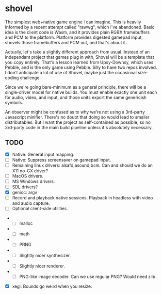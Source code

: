 # shovel

The simplest web+native game engine I can imagine.
This is heavily informed by a recent attempt called "rawwg", which I've abandoned.
Basic idea is the client code is Wasm, and it provides plain RGBX framebuffers and PCM to the platform.
Platform provides digested gamepad input, shovels those framebuffers and PCM out, and that's about it.

Actually, let's take a slightly different approach from usual.
Instead of an independant project that games plug in with, Shovel will be a template that you copy entirely.
That's a lesson learned from Upsy-Downsy, which uses Pebble, and is the only game using Pebble. Silly to have two repos involved.
I don't anticipate a lot of use of Shovel, maybe just the occasional size-coding challenge.

Since we're going bare-minimum as a general principle, there will be a single-driver model for native builds.
You must enable exactly one unit each for audio, video, and input, and those units export the same genericish symbols.

An observer might be confused as to why we're not using a 3rd-party Javascript minifier.
There's no doubt that doing so would lead to smaller distributables.
But I want the project as self-contained as possible, so no 3rd-party code in the main build pipeline unless it's absolutely necessary.

## TODO

 - [x] Native: General input mapping.
 - [ ] Native: Suppress screensaver on gamepad input.
 - [ ] Remaining linux drivers: alsafd,asound,bcm. Can and should we do an X11 no-GX driver?
 - [ ] MacOS drivers.
 - [ ] MS Windows drivers.
 - [ ] SDL drivers?
 - [x] genioc: argv
 - [ ] Record and playback native sessions. Playback in headless with video and audio capture.
 - [ ] Optional client-side utilities.
 - - [ ] malloc
 - - [ ] math
 - - [ ] PRNG
 - - [ ] Slightly nicer synthesizer.
 - - [ ] Slightly nicer renderer.
 - - [ ] PNG-like image decoder. Can we use regular PNG? Would need zlib.
 - [x] xegl: Bounds go weird when you resize.
